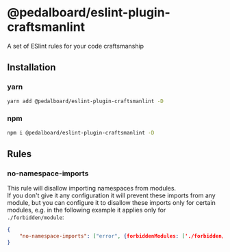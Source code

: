 # @pedalboard/eslint-plugin-craftsmanlint
A set of ESlint rules for your code craftsmanship

## Installation
### yarn
```bash
yarn add @pedalboard/eslint-plugin-craftsmanlint -D
```
### npm
```bash
npm i @pedalboard/eslint-plugin-craftsmanlint -D
```

## Rules
### no-namespace-imports
This rule will disallow importing namespaces from modules.  
If you don't give it any configuration it will prevent these imports from any module, but you can configure it to disallow these imports only for certain modules, e.g. in the following example it applies only for `./forbidden/module`:

```json
{
    "no-namespace-imports": ["error", {forbiddenModules: ['./forbidden/module']}]
}
```